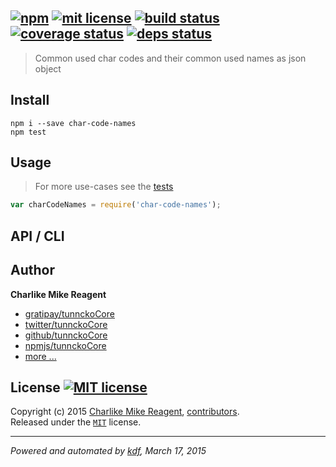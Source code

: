## [![npm][npmjs-img]][npmjs-url] [![mit license][license-img]][license-url] [![build status][travis-img]][travis-url] [![coverage status][coveralls-img]][coveralls-url] [![deps status][daviddm-img]][daviddm-url]

> Common used char codes and their common used names as json object

## Install
```
npm i --save char-code-names
npm test
```


## Usage
> For more use-cases see the [tests](./test.js)

```js
var charCodeNames = require('char-code-names');
```


## API / CLI


## Author
**Charlike Mike Reagent**
+ [gratipay/tunnckoCore][author-gratipay]
+ [twitter/tunnckoCore][author-twitter]
+ [github/tunnckoCore][author-github]
+ [npmjs/tunnckoCore][author-npmjs]
+ [more ...][contrib-more]


## License [![MIT license][license-img]][license-url]
Copyright (c) 2015 [Charlike Mike Reagent][contrib-more], [contributors][contrib-graf].  
Released under the [`MIT`][license-url] license.


[npmjs-url]: http://npm.im/char-code-names
[npmjs-img]: https://img.shields.io/npm/v/char-code-names.svg?style=flat&label=char-code-names

[coveralls-url]: https://coveralls.io/r/tunnckoCore/char-code-names?branch=master
[coveralls-img]: https://img.shields.io/coveralls/tunnckoCore/char-code-names.svg?style=flat

[license-url]: https://github.com/tunnckoCore/char-code-names/blob/master/license.md
[license-img]: https://img.shields.io/badge/license-MIT-blue.svg?style=flat

[travis-url]: https://travis-ci.org/tunnckoCore/char-code-names
[travis-img]: https://img.shields.io/travis/tunnckoCore/char-code-names.svg?style=flat

[daviddm-url]: https://david-dm.org/tunnckoCore/char-code-names
[daviddm-img]: https://img.shields.io/david/tunnckoCore/char-code-names.svg?style=flat

[author-gratipay]: https://gratipay.com/tunnckoCore
[author-twitter]: https://twitter.com/tunnckoCore
[author-github]: https://github.com/tunnckoCore
[author-npmjs]: https://npmjs.org/~tunnckocore

[contrib-more]: http://j.mp/1stW47C
[contrib-graf]: https://github.com/tunnckoCore/char-code-names/graphs/contributors

***

_Powered and automated by [kdf](https://github.com/tunnckoCore), March 17, 2015_